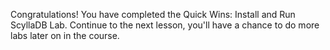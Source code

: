 Congratulations! You have completed the Quick Wins: Install and Run ScyllaDB Lab. 
Continue to the next lesson, you'll have a chance to do more labs later on in the course. 
